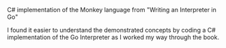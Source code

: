 C# implementation of the Monkey language from "Writing an Interpreter in Go"

I found it easier to understand the demonstrated concepts by coding a C# implementation of the Go Interpreter as I worked my way through the book.
